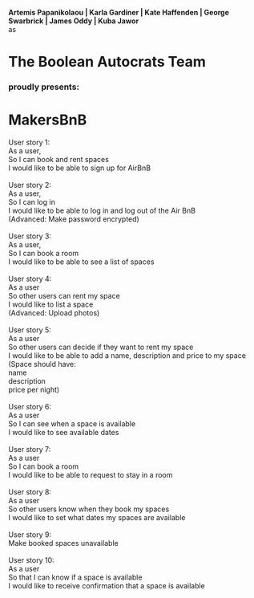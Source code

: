 **Artemis Papanikolaou | Karla Gardiner | Kate Haffenden | George Swarbrick | James Oddy | Kuba Jawor** <br>
as
# The Boolean Autocrats Team<br>

### proudly presents:

# MakersBnB

User story 1:<br>
As a user,<br>
So I can book and rent spaces<br>
I would like to be able to sign up for AirBnB<br>
<br>
User story 2:<br>
As a user,<br>
So I can log in <br>
I would like to be able to log in and log out of the Air BnB<br>
(Advanced: Make password encrypted)<br>
<br>
User story 3: <br>
As a user,<br>
So I can book a room<br>
I would like to be able to see a list of spaces<br>
<br>
User story 4:<br>
As a user<br>
So other users can rent my space<br>
I would like to list a space<br>
(Advanced: Upload photos)<br>
<br>
User story 5:<br>
As a user<br>
So other users can decide if they want to rent my space<br>
I would like to be able to add a name, description and price to my space<br>
(Space should have:<br>
name<br>
description<br>
price per night)<br>
<br>
User story 6:<br>
As a user<br>
So I can see when a space is available<br>
I would like to see available dates<br>
<br>
User story 7:<br>
As a user<br>
So I can book a room<br>
I would like to be able to request to stay in a room<br>
<br>
User story 8:<br>
As a user<br>
So other users know when they book my spaces<br>
I would like to set what dates my spaces are available<br>
<br>
User story 9:<br>
Make booked spaces unavailable<br>
<br>
User story 10:<br>
As a user<br>
So that I can know if a space is available<br>
I would like to receive confirmation that a space is available<br>
